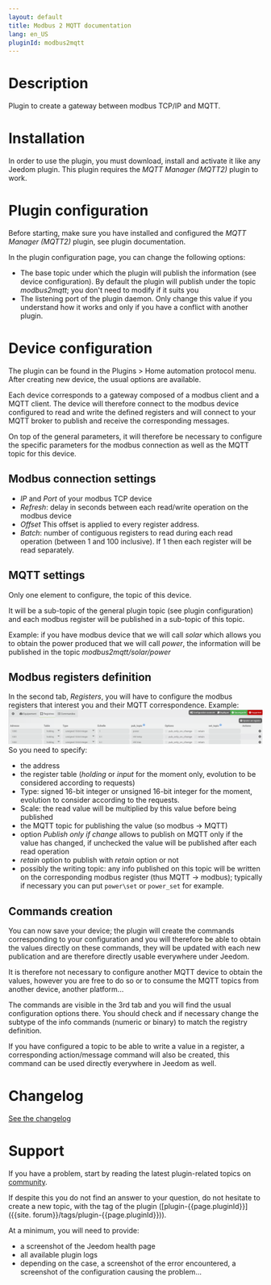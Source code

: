 ```yaml
---
layout: default
title: Modbus 2 MQTT documentation 
lang: en_US
pluginId: modbus2mqtt
---
```


# Description

Plugin to create a gateway between modbus TCP/IP and MQTT.

# Installation

In order to use the plugin, you must download, install and activate it like any Jeedom plugin.
This plugin requires the *MQTT Manager (MQTT2)* plugin to work.

# Plugin configuration

Before starting, make sure you have installed and configured the *MQTT Manager (MQTT2)* plugin, see plugin documentation.

In the plugin configuration page, you can change the following options:

- The base topic under which the plugin will publish the information (see device configuration). By default the plugin will publish under the topic *modbus2mqtt*; you don't need to modify if it suits you
- The listening port of the plugin daemon. Only change this value if you understand how it works and only if you have a conflict with another plugin.

# Device configuration

The plugin can be found in the Plugins > Home automation protocol menu.
After creating new device, the usual options are available.

Each device corresponds to a gateway composed of a modbus client and a MQTT client. The device will therefore connect to the modbus device configured to read and write the defined registers and will connect to your MQTT broker to publish and receive the corresponding messages.

On top of the general parameters, it will therefore be necessary to configure the specific parameters for the modbus connection as well as the MQTT topic for this device.

## Modbus connection settings

- *IP* and *Port* of your modbus TCP device
- *Refresh*: delay in seconds between each read/write operation on the modbus device
- *Offset* This offset is applied to every register address.
- *Batch*: number of contiguous registers to read during each read operation (between 1 and 100 inclusive). If 1 then each register will be read separately.

## MQTT settings

Only one element to configure, the topic of this device.

It will be a sub-topic of the general plugin topic (see plugin configuration) and each modbus register will be published in a sub-topic of this topic.

Example: if you have modbus device that we will call *solar* which allows you to obtain the power produced that we will call *power*, the information will be published in the topic *modbus2mqtt/solar/power*

## Modbus registers definition

In the second tab, *Registers*, you will have to configure the modbus registers that interest you and their MQTT correspondence.
Example:
![Modbus register](../images/modbus_register.png "Modbus register")
So you need to specify:

- the address
- the register table (*holding* or *input* for the moment only, evolution to be considered according to requests)
- Type: signed 16-bit integer or unsigned 16-bit integer for the moment, evolution to consider according to the requests.
- Scale: the read value will be multiplied by this value before being published
- the MQTT topic for publishing the value (so modbus -> MQTT)
- option *Publish only if change* allows to publish on MQTT only if the value has changed, if unchecked the value will be published after each read operation
- *retain* option to publish with *retain* option or not
- possibly the writing topic: any info published on this topic will be written on the corresponding modbus register (thus MQTT -> modbus); typically if necessary you can put `power\set` or `power_set` for example.

## Commands creation

You can now save your device; the plugin will create the commands corresponding to your configuration and you will therefore be able to obtain the values ​​directly on these commands, they will be updated with each new publication and are therefore directly usable everywhere under Jeedom.

It is therefore not necessary to configure another MQTT device to obtain the values, however you are free to do so or to consume the MQTT topics from another device, another platform...

The commands are visible in the 3rd tab and you will find the usual configuration options there.
You should check and if necessary change the subtype of the info commands (numeric or binary) to match the registry definition.

If you have configured a topic to be able to write a value in a register, a corresponding action/message command will also be created, this command can be used directly everywhere in Jeedom as well.

# Changelog

[See the changelog](./changelog)

# Support

If you have a problem, start by reading the latest plugin-related topics on [community]({{site.forum}}/tags/plugin-{{page.pluginId}}).

If despite this you do not find an answer to your question, do not hesitate to create a new topic, with the tag of the plugin ([plugin-{{page.pluginId}}]({{site. forum}}/tags/plugin-{{page.pluginId}})).

At a minimum, you will need to provide:

- a screenshot of the Jeedom health page
- all available plugin logs
- depending on the case, a screenshot of the error encountered, a screenshot of the configuration causing the problem...
